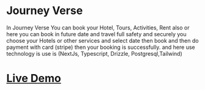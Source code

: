 # Journey Verse
In Journey Verse You can book your Hotel, Tours, Activities, Rent also or here you can book in future date
and travel full safety and securely you choose your Hotels or other services and select date then book and then do
payment with card (stripe) then your booking is successfully. and here use technology is use is (NextJs, Typescript, Drizzle, Postgresql,Tailwind)

# <a href="https://journey-verse-pi.vercel.app/" target="_blank">Live Demo</a>



